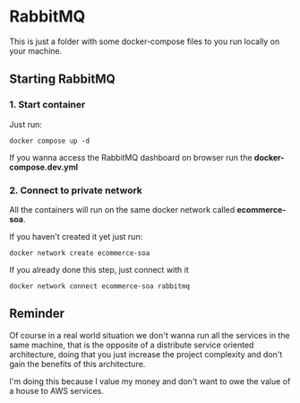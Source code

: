 # RabbitMQ

This is just a folder with some docker-compose files to you run locally on your machine.

## Starting RabbitMQ

### 1. Start container

Just run:

```
docker compose up -d
```

If you wanna access the RabbitMQ dashboard on browser run the **docker-compose.dev.yml**

### 2. Connect to private network

All the containers will run on the same docker network called **ecommerce-soa**.

If you haven't created it yet just run:

```
docker network create ecommerce-soa
```

If you already done this step, just connect with it

```
docker network connect ecommerce-soa rabbitmq
```

## Reminder

Of course in a real world situation we don't wanna run all the services in the same machine, that is the opposite of a distribute service oriented architecture, doing that you just increase the project complexity and don't gain the benefits of this architecture.

I'm doing this because I value my money and don't want to owe the value of a house to AWS services.
